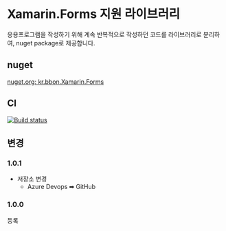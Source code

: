 # Xamarin.Forms 지원 라이브러리

응용프로그램을 작성하기 위해 계속 반복적으로 작성하던 코드를 라이브러리로 분리하여, nuget package로 제공합니다.

## nuget

[nuget.org: kr.bbon.Xamarin.Forms](https://www.nuget.org/packages/kr.bbon.Xamarin.Forms)


## CI

[![Build status](https://bbon.visualstudio.com/XamarinLibrary/_apis/build/status/Build%20kr.bbon.Xamarin.Forms)](https://bbon.visualstudio.com/XamarinLibrary/_build/latest?definitionId=8)


## 변경

### 1.0.1

* 저장소 변경
    * Azure Devops ➡ GitHub


### 1.0.0

등록